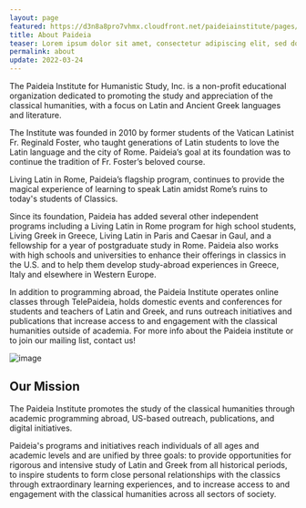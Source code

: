 ```yaml
---
layout: page
featured: https://d3n8a8pro7vhmx.cloudfront.net/paideiainstitute/pages/1157/attachments/original/1579647077/gala_spread.jpg?1579647077
title: About Paideia 
teaser: Lorem ipsum dolor sit amet, consectetur adipiscing elit, sed do eiusmod tempor incididunt ut labore et dolore magna aliqua. Ut enim ad minim veniam, quis nostru
permalink: about
update: 2022-03-24
---
```


The Paideia Institute for Humanistic Study, Inc. is a non-profit educational organization dedicated to promoting the study and appreciation of the classical humanities, with a focus on Latin and Ancient Greek languages and literature.

The Institute was founded in 2010 by former students of the Vatican Latinist Fr. Reginald Foster, who taught generations of Latin students to love the Latin language and the city of Rome.  Paideia’s goal at its foundation was to continue the tradition of Fr. Foster’s beloved course. 

Living Latin in Rome, Paideia’s flagship program, continues to provide the magical experience of learning to speak Latin amidst Rome’s ruins to today's students of Classics.

Since its foundation, Paideia has added several other independent programs including a Living Latin in Rome program for high school students, Living Greek in Greece, Living Latin in Paris and Caesar in Gaul, and a fellowship for a year of postgraduate study in Rome. Paideia also works with high schools and universities to enhance their offerings in classics in the U.S. and to help them develop study-abroad experiences in Greece, Italy and elsewhere in Western Europe.

In addition to programming abroad, the Paideia Institute operates online classes through TelePaideia, holds domestic events and conferences for students and teachers of Latin and Greek, and runs outreach initiatives and publications that increase access to and engagement with the classical humanities outside of academia. For more info about the Paideia institute or to join our mailing list, contact us!

<p class="img"><img alt="image" loading="lazy" src="https://d3n8a8pro7vhmx.cloudfront.net/paideiainstitute/pages/1/attachments/original/1446736031/Rome_Program_Directors.jpg?1446736031"></p>

## Our Mission

The Paideia Institute promotes the study of the classical humanities through academic programming abroad, US-based outreach, publications, and digital initiatives.

Paideia's programs and initiatives reach individuals of all ages and academic levels and are unified by three goals: to provide opportunities for rigorous and intensive study of Latin and Greek from all historical periods, to inspire students to form close personal relationships with the classics through extraordinary learning experiences, and to increase access to and engagement with the classical humanities across all sectors of society. 

